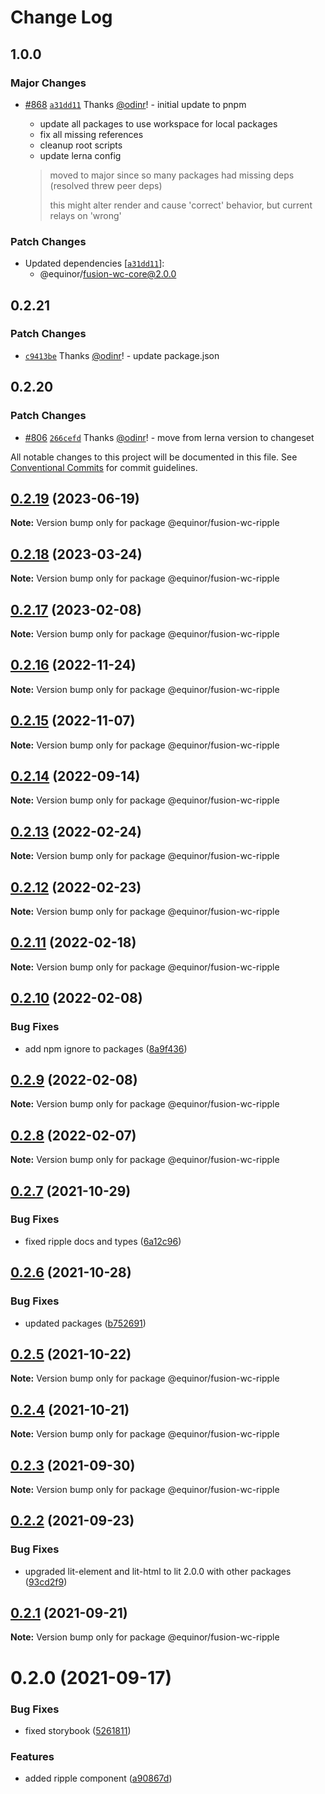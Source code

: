 # Change Log

## 1.0.0

### Major Changes

- [#868](https://github.com/equinor/fusion-web-components/pull/868) [`a31dd11`](https://github.com/equinor/fusion-web-components/commit/a31dd11a7b8f5515cc62344849b2ce765861267a) Thanks [@odinr](https://github.com/odinr)! - initial update to pnpm

  - update all packages to use workspace for local packages
  - fix all missing references
  - cleanup root scripts
  - update lerna config

  > moved to major since so many packages had missing deps (resolved threw peer deps)
  >
  > this might alter render and cause 'correct' behavior, but current relays on 'wrong'

### Patch Changes

- Updated dependencies [[`a31dd11`](https://github.com/equinor/fusion-web-components/commit/a31dd11a7b8f5515cc62344849b2ce765861267a)]:
  - @equinor/fusion-wc-core@2.0.0

## 0.2.21

### Patch Changes

- [`c9413be`](https://github.com/equinor/fusion-web-components/commit/c9413beb02b168de63c2f978f121e80fe1b68614) Thanks [@odinr](https://github.com/odinr)! - update package.json

## 0.2.20

### Patch Changes

- [#806](https://github.com/equinor/fusion-web-components/pull/806) [`266cefd`](https://github.com/equinor/fusion-web-components/commit/266cefd493f898f440ce93e92e79964bbd33be59) Thanks [@odinr](https://github.com/odinr)! - move from lerna version to changeset

All notable changes to this project will be documented in this file.
See [Conventional Commits](https://conventionalcommits.org) for commit guidelines.

## [0.2.19](https://github.com/equinor/fusion-web-components/compare/@equinor/fusion-wc-ripple@0.2.18...@equinor/fusion-wc-ripple@0.2.19) (2023-06-19)

**Note:** Version bump only for package @equinor/fusion-wc-ripple

## [0.2.18](https://github.com/equinor/fusion-web-components/compare/@equinor/fusion-wc-ripple@0.2.17...@equinor/fusion-wc-ripple@0.2.18) (2023-03-24)

**Note:** Version bump only for package @equinor/fusion-wc-ripple

## [0.2.17](https://github.com/equinor/fusion-web-components/compare/@equinor/fusion-wc-ripple@0.2.16...@equinor/fusion-wc-ripple@0.2.17) (2023-02-08)

**Note:** Version bump only for package @equinor/fusion-wc-ripple

## [0.2.16](https://github.com/equinor/fusion-web-components/compare/@equinor/fusion-wc-ripple@0.2.15...@equinor/fusion-wc-ripple@0.2.16) (2022-11-24)

**Note:** Version bump only for package @equinor/fusion-wc-ripple

## [0.2.15](https://github.com/equinor/fusion-web-components/compare/@equinor/fusion-wc-ripple@0.2.14...@equinor/fusion-wc-ripple@0.2.15) (2022-11-07)

**Note:** Version bump only for package @equinor/fusion-wc-ripple

## [0.2.14](https://github.com/equinor/fusion-web-components/compare/@equinor/fusion-wc-ripple@0.2.13...@equinor/fusion-wc-ripple@0.2.14) (2022-09-14)

**Note:** Version bump only for package @equinor/fusion-wc-ripple

## [0.2.13](https://github.com/equinor/fusion-web-components/compare/@equinor/fusion-wc-ripple@0.2.12...@equinor/fusion-wc-ripple@0.2.13) (2022-02-24)

**Note:** Version bump only for package @equinor/fusion-wc-ripple

## [0.2.12](https://github.com/equinor/fusion-web-components/compare/@equinor/fusion-wc-ripple@0.2.11...@equinor/fusion-wc-ripple@0.2.12) (2022-02-23)

**Note:** Version bump only for package @equinor/fusion-wc-ripple

## [0.2.11](https://github.com/equinor/fusion-web-components/compare/@equinor/fusion-wc-ripple@0.2.10...@equinor/fusion-wc-ripple@0.2.11) (2022-02-18)

**Note:** Version bump only for package @equinor/fusion-wc-ripple

## [0.2.10](https://github.com/equinor/fusion-web-components/compare/@equinor/fusion-wc-ripple@0.2.9...@equinor/fusion-wc-ripple@0.2.10) (2022-02-08)

### Bug Fixes

- add npm ignore to packages ([8a9f436](https://github.com/equinor/fusion-web-components/commit/8a9f436f4d38c0fec431d9388ce3098853f8babc))

## [0.2.9](https://github.com/equinor/fusion-web-components/compare/@equinor/fusion-wc-ripple@0.2.8...@equinor/fusion-wc-ripple@0.2.9) (2022-02-08)

**Note:** Version bump only for package @equinor/fusion-wc-ripple

## [0.2.8](https://github.com/equinor/fusion-web-components/compare/@equinor/fusion-wc-ripple@0.2.7...@equinor/fusion-wc-ripple@0.2.8) (2022-02-07)

**Note:** Version bump only for package @equinor/fusion-wc-ripple

## [0.2.7](https://github.com/equinor/fusion-web-components/compare/@equinor/fusion-wc-ripple@0.2.6...@equinor/fusion-wc-ripple@0.2.7) (2021-10-29)

### Bug Fixes

- fixed ripple docs and types ([6a12c96](https://github.com/equinor/fusion-web-components/commit/6a12c968f95d9a268a1a9de4678c09828687ed47))

## [0.2.6](https://github.com/equinor/fusion-web-components/compare/@equinor/fusion-wc-ripple@0.2.5...@equinor/fusion-wc-ripple@0.2.6) (2021-10-28)

### Bug Fixes

- updated packages ([b752691](https://github.com/equinor/fusion-web-components/commit/b75269105063dfbb150432bd86426e33d67ba869))

## [0.2.5](https://github.com/equinor/fusion-web-components/compare/@equinor/fusion-wc-ripple@0.2.4...@equinor/fusion-wc-ripple@0.2.5) (2021-10-22)

**Note:** Version bump only for package @equinor/fusion-wc-ripple

## [0.2.4](https://github.com/equinor/fusion-web-components/compare/@equinor/fusion-wc-ripple@0.2.3...@equinor/fusion-wc-ripple@0.2.4) (2021-10-21)

**Note:** Version bump only for package @equinor/fusion-wc-ripple

## [0.2.3](https://github.com/equinor/fusion-web-components/compare/@equinor/fusion-wc-ripple@0.2.2...@equinor/fusion-wc-ripple@0.2.3) (2021-09-30)

**Note:** Version bump only for package @equinor/fusion-wc-ripple

## [0.2.2](https://github.com/equinor/fusion-web-components/compare/@equinor/fusion-wc-ripple@0.2.1...@equinor/fusion-wc-ripple@0.2.2) (2021-09-23)

### Bug Fixes

- upgraded lit-element and lit-html to lit 2.0.0 with other packages ([93cd2f9](https://github.com/equinor/fusion-web-components/commit/93cd2f997d6045fd5ab69fe05ccee5acfa861ad7))

## [0.2.1](https://github.com/equinor/fusion-web-components/compare/@equinor/fusion-wc-ripple@0.2.0...@equinor/fusion-wc-ripple@0.2.1) (2021-09-21)

**Note:** Version bump only for package @equinor/fusion-wc-ripple

# 0.2.0 (2021-09-17)

### Bug Fixes

- fixed storybook ([5261811](https://github.com/equinor/fusion-web-components/commit/5261811b3e5ef0c432756704aa53ab72afce40c4))

### Features

- added ripple component ([a90867d](https://github.com/equinor/fusion-web-components/commit/a90867d95c5efda0f8072a9338b660cc4e39e46c))
